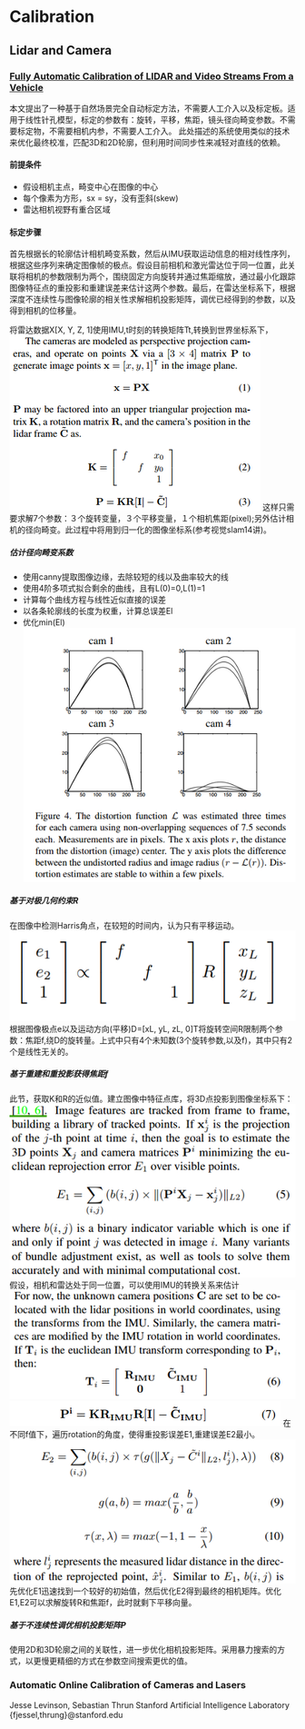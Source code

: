 # Calibration

## Lidar and Camera

### [Fully Automatic Calibration of LIDAR and Video Streams From a Vehicle](https://dspace.mit.edu/openaccess-disseminate/1721.1/58909)
本文提出了一种基于自然场景完全自动标定方法，不需要人工介入以及标定板。适用于线性针孔模型，标定的参数有：旋转，平移，焦距，镜头径向畸变参数。不需要标定物，不需要相机内参，不需要人工介入。
此处描述的系统使用类似的技术来优化最终校准，匹配3D和2D轮廓，但利用时间同步性来减轻对直线的依赖。

#### 前提条件
+ 假设相机主点，畸变中心在图像的中心
+ 每个像素为方形，sx = sy，没有歪斜(skew)
+ 雷达相机视野有重合区域


#### 标定步骤
首先根据长的轮廓估计相机畸变系数，然后从IMU获取运动信息的相对线性序列，根据这些序列来确定图像帧的极点。假设目前相机和激光雷达位于同一位置，此关联将相机的参数限制为两个，围绕固定方向旋转并通过焦距缩放，通过最小化跟踪图像特征点的重投影和重建误差来估计这两个参数。最后，在雷达坐标系下，根据深度不连续性与图像轮廓的相关性求解相机投影矩阵，调优已经得到的参数，以及得到相机的位移量。

将雷达数据X[X, Y, Z, 1]使用IMU,t时刻的转换矩阵Tt,转换到世界坐标系下，
![2f147a4a](img/2f147a4a.png)
这样只需要求解7个参数：３个旋转变量，３个平移变量，１个相机焦距(pixel);另外估计相机的径向畸变。此过程中将用到归一化的图像坐标系(参考视觉slam14讲)。

##### 估计径向畸变系数
+ 使用canny提取图像边缘，去除较短的线以及曲率较大的线
+ 使用4阶多项式拟合剩余的曲线，且有L(0)=0,L(1)=1
+ 计算每个曲线方程与线性近似直接的误差
+ 以各条轮廓线的长度为权重，计算总误差El
+ 优化min(El)
  ![1269da7a](img/1269da7a.png)

##### 基于对极几何约束R
在图像中检测Harris角点，在较短的时间内，认为只有平移运动。
![1a659cdc](img/1a659cdc.png)
根据图像极点e以及运动方向(平移)D=[xL, yL, zL, 0]T将旋转空间R限制两个参数：焦距f,绕D的旋转量。上式中只有4个未知数(3个旋转参数,以及f)，其中只有2个是线性无关的。

##### 基于重建和重投影获得焦距f
此节，获取K和R的近似值。建立图像中特征点库，将3D点投影到图像坐标系下：
![5b277dee](img/5b277dee.png)
假设，相机和雷达处于同一位置，可以使用IMU的转换关系来估计
![a7e89566](img/a7e89566.png)
![91aee36a](img/91aee36a.png)
在不同f值下，遍历rotation的角度，使得重投影误差E1,重建误差E2最小。
![8e54bf40](img/8e54bf40.png)
先优化E1迅速找到一个较好的初始值，然后优化E2得到最终的相机矩阵。优化E1,E2可以求解旋转R和焦距f，此时就剩下平移向量。

##### 基于不连续性调优相机投影矩阵P
使用2D和3D轮廓之间的关联性，进一步优化相机投影矩阵。采用暴力搜索的方式，以更慢更精细的方式在参数空间搜索更优的值。


### Automatic Online Calibration of Cameras and Lasers
Jesse Levinson, Sebastian Thrun
Stanford Artificial Intelligence Laboratory
{fjessel,thrung}@stanford.edu